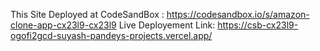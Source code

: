 This Site Deployed at CodeSandBox : https://codesandbox.io/s/amazon-clone-app-cx23l9-cx23l9
Live Deployement Link: https://csb-cx23l9-ogofi2gcd-suyash-pandeys-projects.vercel.app/
